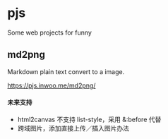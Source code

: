 # pjs
Some web projects for funny


## md2png

Markdown plain text convert to a image.

https://pjs.inwoo.me/md2png/

#### 未来支持

* html2canvas 不支持 list-style，采用 &:before 代替
* 跨域图片，添加直接上传／插入图片办法